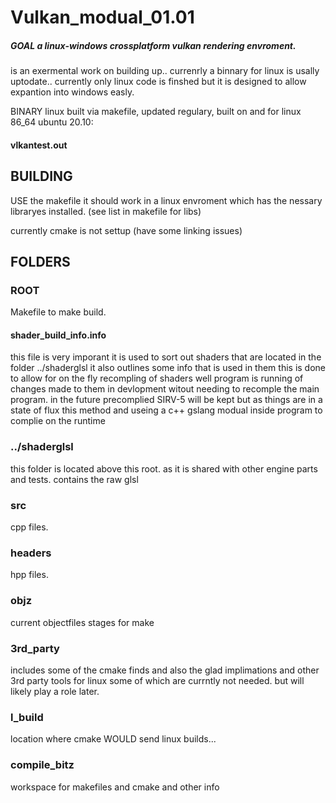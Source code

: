 # Vulkan_modual_01.01

##### GOAL a linux-windows crossplatform vulkan rendering envroment.
is an exermental work on building up..
currenrly a binnary for linux is usally uptodate..
currently only linux code is finshed but it is designed to allow expantion
into windows easly. 

BINARY linux built via makefile, updated regulary, 
built on and for linux 86_64 ubuntu 20.10:
#### vlkantest.out

## BUILDING
USE the makefile it should work in a linux envroment which has the nessary libraryes installed. (see list in makefile for libs)

currently cmake is not settup (have some linking issues)

## FOLDERS

### ROOT 

Makefile to make build.

#### shader_build_info.info
this file is very imporant it is used to sort out shaders that are located
in the folder ../shaderglsl it also outlines some info that is used in them 
this is done to allow for on the fly recompling of shaders well program is running
of changes made to them in devlopment witout needing to recomple the main program. in the future precomplied SIRV-5 will be kept but as things
are in a state of flux this method and useing a c++ gslang modual inside program to complie on the runtime

### ../shaderglsl
this folder is located above this root. as it is shared with other engine parts and tests.
 contains the raw glsl 
### src
cpp files.
### headers
hpp files.

### objz
current objectfiles stages for make

### 3rd_party
includes some of the cmake finds and also the glad implimations
and other 3rd party tools for linux some of which are currntly not needed.
but will likely play a role later.

### l_build
location where cmake WOULD send linux builds...

### compile_bitz 
workspace for makefiles and cmake and other info

